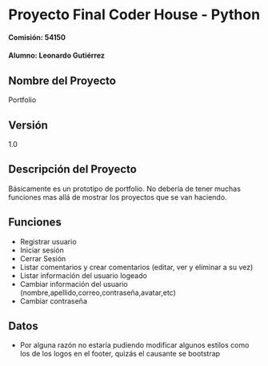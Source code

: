 # Proyecto Final Coder House - Python
#### Comisión: 54150
#### Alumno: Leonardo Gutiérrez

## Nombre del Proyecto
Portfolio

## Versión
1.0

## Descripción del Proyecto
Básicamente es un prototipo de portfolio. No debería de tener muchas funciones mas allá de mostrar los proyectos que se van haciendo.

## Funciones

- Registrar usuario 
- Iniciar sesión
- Cerrar Sesión
- Listar comentarios y crear comentarios (editar, ver y eliminar a su vez)
- Listar información del usuario logeado
- Cambiar información del usuario (nombre,apellido,correo,contraseña,avatar,etc)
- Cambiar contraseña

## Datos

- Por alguna razón no estaría pudiendo modificar algunos estilos como los de los logos en el footer, quizás el causante se bootstrap